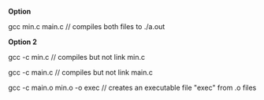 **Option**

gcc min.c main.c // compiles both files to ./a.out


**Option 2**

gcc -c min.c // compiles but not link min.c

gcc -c main.c // compiles but not link main.c

gcc -c main.o min.o -o exec // creates an executable file "exec" from .o files

